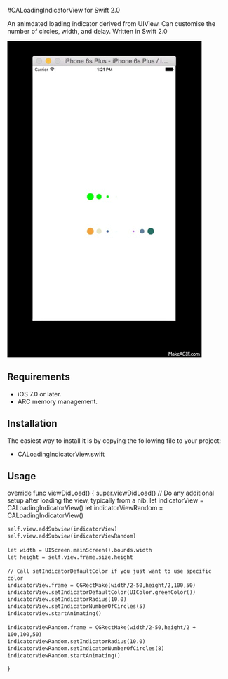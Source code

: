 #CALoadingIndicatorView for Swift 2.0

An animdated loading indicator derived from UIView.
Can customise the number of circles, width, and delay.
Written in Swift 2.0

![example](https://github.com/kabilya/CALoadingIndicatorView/blob/master/demo.gif?raw=true)

## Requirements

* iOS 7.0 or later.
* ARC memory management.

## Installation

The easiest way to install it is by copying the following file to your project:

* CALoadingIndicatorView.swift

## Usage


  override func viewDidLoad()
  {
    super.viewDidLoad()
    // Do any additional setup after loading the view, typically from a nib.
    let indicatorView = CALoadingIndicatorView()
    let indicatorViewRandom = CALoadingIndicatorView()
  
    self.view.addSubview(indicatorView)
    self.view.addSubview(indicatorViewRandom)
    
    let width = UIScreen.mainScreen().bounds.width
    let height = self.view.frame.size.height

    // Call setIndicatorDefaultColor if you just want to use specific color
    indicatorView.frame = CGRectMake(width/2-50,height/2,100,50)
    indicatorView.setIndicatorDefaultColor(UIColor.greenColor())
    indicatorView.setIndicatorRadius(10.0)
    indicatorView.setIndicatorNumberOfCircles(5)
    indicatorView.startAnimating()
    
    indicatorViewRandom.frame = CGRectMake(width/2-50,height/2 + 100,100,50)
    indicatorViewRandom.setIndicatorRadius(10.0)
    indicatorViewRandom.setIndicatorNumberOfCircles(8)
    indicatorViewRandom.startAnimating()
  }


